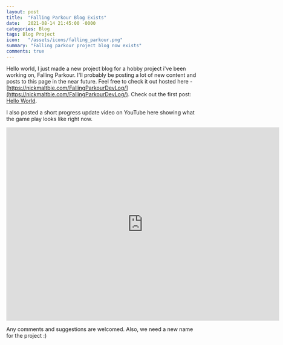 ```yaml
---
layout: post
title:  "Falling Parkour Blog Exists"
date:   2021-08-14 21:45:00 -0000
categories: Blog
tags: Blog Project
icon:   "/assets/icons/falling_parkour.png"
summary: "Falling parkour project blog now exists"
comments: true
---
```


Hello world, I just made a new project blog for a hobby project i've been working on, Falling Parkour. I'll probably be posting a lot of new content and posts to this page in the near future. Feel free to check it out hosted here - [https://nickmaltbie.com/FallingParkourDevLog/](https://nickmaltbie.com/FallingParkourDevLog/). Check out the first post: [Hello World](https://nickmaltbie.com/FallingParkourDevLog/update/2021/08/13/First-Post.html). 

I also posted a short progress update video on YouTube here showing what the game play looks like right now. 

<div class="container">
<iframe width="722" height="511" src="https://www.youtube.com/embed/uh7MN0BLsrk" frameborder="0" allow="accelerometer; autoplay; encrypted-media; gyroscope; picture-in-picture" allowfullscreen class="video"></iframe>
</div>

Any comments and suggestions are welcomed. Also, we need a new name for the project :) 

